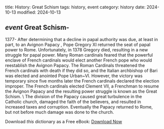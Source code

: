 title: History: Great Schism
tags: history, event
category: history
date: 2024-10-13
modified: 2024-10-13

## _event_  Great Schism-
1377-
After determining that a decline
  in papal authority was due, at least in part, to an   Avignon Papacy
,
  Pope Gregory XI returned the seat of papal power to Rome.
  Unfortunately, in   1378
 Gregory died, resulting in a new
  struggle for papal power.   Many Roman cardinals feared that the
  powerful enclave of French cardinals would elect another French pope
  who would reestablish the Avignon Papacy.   The Roman Cardinals
  threatened the French cardinals with death if they did so, and the
  Italian archbishop of Bari was elected and anointed Pope Urban~VI.
  However, the victory was temporary since five months later the
  French cardinals declared the election improper.  The French
  cardinals elected Clement VII, a Frenchman to resume the Avignon
  Papacy and the resulting power struggle is known as the   Great
  Schism. \  The division of the Papacy caused great turbulence in
  the Catholic church, damaged the faith of the believers, and
  resulted in increased taxes and corruption.   Eventually the Papacy
  returned to Rome, but not before much damage was done to the church.



Download *this* dictionary as a Free eBook: [Download Now]({static}static/CairnsHistoryDictionary.pdf)

